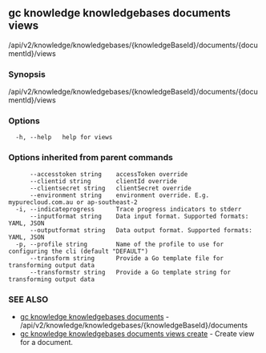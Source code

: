 ## gc knowledge knowledgebases documents views

/api/v2/knowledge/knowledgebases/{knowledgeBaseId}/documents/{documentId}/views

### Synopsis

/api/v2/knowledge/knowledgebases/{knowledgeBaseId}/documents/{documentId}/views

### Options

```
  -h, --help   help for views
```

### Options inherited from parent commands

```
      --accesstoken string    accessToken override
      --clientid string       clientId override
      --clientsecret string   clientSecret override
      --environment string    environment override. E.g. mypurecloud.com.au or ap-southeast-2
  -i, --indicateprogress      Trace progress indicators to stderr
      --inputformat string    Data input format. Supported formats: YAML, JSON
      --outputformat string   Data output format. Supported formats: YAML, JSON
  -p, --profile string        Name of the profile to use for configuring the cli (default "DEFAULT")
      --transform string      Provide a Go template file for transforming output data
      --transformstr string   Provide a Go template string for transforming output data
```

### SEE ALSO

* [gc knowledge knowledgebases documents](gc_knowledge_knowledgebases_documents.html)	 - /api/v2/knowledge/knowledgebases/{knowledgeBaseId}/documents
* [gc knowledge knowledgebases documents views create](gc_knowledge_knowledgebases_documents_views_create.html)	 - Create view for a document.


